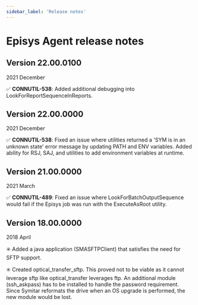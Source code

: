 ```yaml
---
sidebar_label: 'Release notes'
---
```


# Episys Agent release notes

## Version 22.00.0100

2021 December

:white_check_mark: **CONNUTIL-538**: Added additional debugging into LookForReportSequenceInReports.

## Version 22.00.0000

2021 December

:white_check_mark: **CONNUTIL-538**: Fixed an issue where utilities returned a 'SYM is in an unknown state' error message by updating PATH and ENV variables. Added ability for RSJ, SAJ, and utilities to add environment variables at runtime.

## Version 21.00.0000

2021 March

:white_check_mark: **CONNUTIL-489**: Fixed an issue where LookForBatchOutputSequence would fail if the Episys job was run with the ExecuteAsRoot utility.

## Version 18.00.0000

2018 April

:eight_spoked_asterisk: Added a java application (SMASFTPClient) that satisfies the need for SFTP support.


:eight_spoked_asterisk: Created optical_transfer_sftp. This proved not to be viable as it cannot leverage sftp like optical_transfer leverages ftp. An additional module (ssh_askpass) has to be installed to handle the password requirement. Since Symitar reformats the drive when an OS upgrade is performed, the new module would be lost.
